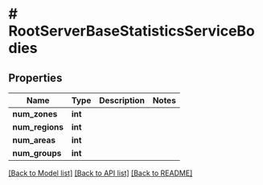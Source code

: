 # # RootServerBaseStatisticsServiceBodies

## Properties

Name | Type | Description | Notes
------------ | ------------- | ------------- | -------------
**num_zones** | **int** |  |
**num_regions** | **int** |  |
**num_areas** | **int** |  |
**num_groups** | **int** |  |

[[Back to Model list]](../../README.md#models) [[Back to API list]](../../README.md#endpoints) [[Back to README]](../../README.md)
